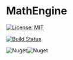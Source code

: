 # MathEngine

[![License: MIT](https://img.shields.io/badge/License-MIT-yellow.svg)](https://opensource.org/licenses/MIT)

[![Build Status](https://massimobonanni.visualstudio.com/MathEngine/_apis/build/status/MathEngine-CI?branchName=develop)](https://massimobonanni.visualstudio.com/MathEngine/_build/latest?definitionId=22&branchName=develop)

![Nuget](https://img.shields.io/nuget/v/MathEngine.svg)![Nuget](https://img.shields.io/nuget/dt/MathEngine.svg)

